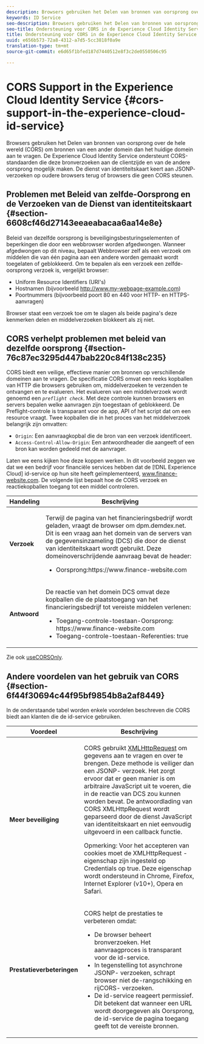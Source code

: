 ```yaml
---
description: Browsers gebruiken het Delen van bronnen van oorsprong over verschillende bronnen (CORS) om bronnen van een ander domein dan het huidige domein aan te vragen. De Experience Cloud Identity Service ondersteunt CORS-standaarden die deze bronverzoeken aan de clientzijde en van de andere oorsprong mogelijk maken. De dienst van identiteitskaart keert aan JSONP- verzoeken op oudere browsers terug of browsers die geen CORS steunen.
keywords: ID Service
seo-description: Browsers gebruiken het Delen van bronnen van oorsprong over de hele wereld (CORS) om bronnen van een ander domein dan het huidige domein aan te vragen. De Experience Cloud Identity Service ondersteunt CORS-standaarden die deze bronverzoeken aan de clientzijde en van de andere oorsprong mogelijk maken. De dienst van identiteitskaart keert aan JSONP- verzoeken op oudere browsers terug of browsers die geen CORS steunen.
seo-title: Ondersteuning voor CORS in de Experience Cloud Identity Service
title: Ondersteuning voor CORS in de Experience Cloud Identity Service
uuid: e656b573-72a8-4312-a7d5-5cc3818f0a9e
translation-type: tm+mt
source-git-commit: e6d65f1bfed187d7440512e8f3c2de0550506c95

---
```



# CORS Support in the Experience Cloud Identity Service {#cors-support-in-the-experience-cloud-id-service}

Browsers gebruiken het Delen van bronnen van oorsprong over de hele wereld (CORS) om bronnen van een ander domein dan het huidige domein aan te vragen. De Experience Cloud Identity Service ondersteunt CORS-standaarden die deze bronverzoeken aan de clientzijde en van de andere oorsprong mogelijk maken. De dienst van identiteitskaart keert aan JSONP- verzoeken op oudere browsers terug of browsers die geen CORS steunen.

## Problemen met Beleid van zelfde-Oorsprong en de Verzoeken van de Dienst van identiteitskaart {#section-6608cf46d27143eeaeabacaa6aa14e8e}

Beleid van dezelfde oorsprong is beveiligingsbesturingselementen of beperkingen die door een webbrowser worden afgedwongen. Wanneer afgedwongen op dit niveau, bepaalt Webbrowser zelf als een verzoek om middelen die van één pagina aan een andere worden gemaakt wordt toegelaten of geblokkeerd. Om te bepalen als een verzoek een zelfde-oorsprong verzoek is, vergelijkt browser:

* Uniform Resource Identifiers (URI&#39;s)
* Hostnamen (bijvoorbeeld http://www.my-webpage-example.com)
* Poortnummers (bijvoorbeeld poort 80 en 440 voor HTTP- en HTTPS-aanvragen)

Browser staat een verzoek toe om te slagen als beide pagina&#39;s deze kenmerken delen en middelverzoeken blokkeert als zij niet.

## CORS verhelpt problemen met beleid van dezelfde oorsprong {#section-76c87ec3295d447bab220c84f138c235}

CORS biedt een veilige, effectieve manier om bronnen op verschillende domeinen aan te vragen. De specificatie CORS omvat een reeks kopballen van HTTP die browsers gebruiken om, middelverzoeken te verzenden te ontvangen en te evalueren. Het evalueren van een middelverzoek wordt genoemd een *`preflight check`*. Met deze controle kunnen browsers en servers bepalen welke aanvragen zijn toegestaan of geblokkeerd. De Preflight-controle is transparant voor de app, API of het script dat om een resource vraagt. Twee kopballen die in het proces van het middelverzoek belangrijk zijn omvatten:

* `Origin`: Een aanvraagkopbal die de bron van een verzoek identificeert.
* `Access-Control-Allow-Origin`: Een antwoordheader die aangeeft of een bron kan worden gedeeld met de aanvrager.

Laten we eens kijken hoe deze koppen werken. In dit voorbeeld zeggen we dat we een bedrijf voor financiële services hebben dat de [!DNL Experience Cloud] id-service op hun site heeft geïmplementeerd, www.finance-website.com. De volgende lijst bepaalt hoe de CORS verzoek en reactiekopballen toegang tot een middel controleren.

<table id="table_B004ACF52B5A4D33B1DCF7EA77BE4E6D"> 
 <thead> 
  <tr> 
   <th colname="col1" class="entry"> Handeling </th> 
   <th colname="col2" class="entry"> Beschrijving </th> 
  </tr> 
 </thead>
 <tbody> 
  <tr> 
   <td colname="col1"> <p> <b>Verzoek</b> </p> </td> 
   <td colname="col2"> <p>Terwijl de pagina van het financieringsbedrijf wordt geladen, vraagt de browser om <span class="codeph"> dpm.demdex.net</span>. Dit is een vraag aan het domein van de servers van de gegevensinzameling (DCS) die door de dienst van identiteitskaart wordt gebruikt. Deze domeinoverschrijdende aanvraag bevat de header: </p> <p> 
     <ul class="simplelist"> 
      <li> <span class="codeph"> Oorsprong:https://www.finance-website.com</span> </li> 
     </ul> </p> </td> 
  </tr> 
  <tr> 
   <td colname="col1"> <p> <b>Antwoord</b> </p> </td> 
   <td colname="col2"> <p>De reactie van het domein DCS omvat deze kopballen die de plaatstoegang van het financieringsbedrijf tot vereiste middelen verlenen: </p> <p> 
     <ul class="simplelist"> 
      <li> <span class="codeph"> Toegang-controle-toestaan-Oorsprong: https://www.finance-website.com</span> </li> 
      <li> <span class="codeph"> Toegang-controle-toestaan-Referenties: true</span> </li> 
     </ul> </p> </td> 
  </tr> 
 </tbody> 
</table>

Zie ook [useCORSOnly](../library/function-vars/use-cors-only.md#reference-8a9a143d838b48d6b23329b84b13e1fa).

## Andere voordelen van het gebruik van CORS {#section-6f44f30694c44f95bf9854b8a2af8449}

In de onderstaande tabel worden enkele voordelen beschreven die CORS biedt aan klanten die de id-service gebruiken.

<table id="table_AEB51A263D454F90B66E8C8D0513CF79"> 
 <thead> 
  <tr> 
   <th colname="col1" class="entry"> Voordeel </th> 
   <th colname="col2" class="entry"> Beschrijving </th> 
  </tr>
 </thead>
 <tbody> 
  <tr> 
   <td colname="col1"> <p><b>Meer beveiliging</b> </p> </td> 
   <td colname="col2"> <p>CORS gebruikt <a href="https://developer.mozilla.org/en-US/docs/Web/API/XMLHttpRequest" format="https" scope="external"> XMLHttpRequest</a> om gegevens aan te vragen en over te brengen. Deze methode is veiliger dan een JSONP- verzoek. Het zorgt ervoor dat er geen manier is om arbitraire JavaScript uit te voeren, die in de reactie van DCS zou kunnen worden bevat. De antwoordlading van CORS XMLHttpRequest wordt geparseerd door de dienst JavaScript van identiteitskaart en niet eenvoudig uitgevoerd in een callback functie. </p> <p> <p>Opmerking: Voor het accepteren van cookies moet de <span class="codeph"> XMLHttpRequest</span> -eigenschap zijn ingesteld <span class="codeph"> op Credentials</span> op <span class="codeph"> true</span>. Deze eigenschap wordt ondersteund in Chrome, Firefox, Internet Explorer (v10+), Opera en Safari. </p> </p> </td> 
  </tr> 
  <tr> 
   <td colname="col1"> <p><b>Prestatieverbeteringen</b> </p> </td> 
   <td colname="col2"> <p>CORS helpt de prestaties te verbeteren omdat: </p> 
    <ul id="ul_EC3A178003A94D70883B914050D7C464"> 
     <li id="li_F8B44352BFBB46CDBD07AE40B9F2D0EC">De browser beheert bronverzoeken. Het aanvraagproces is transparant voor de id-service. </li> 
     <li id="li_C63E43A4CAB84210AB6A39100E5864BE">In tegenstelling tot asynchrone JSONP- verzoeken, schrapt browser niet de-rangschikking en rijCORS- verzoeken. </li> 
     <li id="li_1A2A15F591B84D1BAED3CFAB391EEBEC">De id-service reageert permissief. Dit betekent dat wanneer een URL wordt doorgegeven als <span class="codeph"> Oorsprong</span>, de id-service de pagina toegang geeft tot de vereiste bronnen. </li> 
    </ul> </td> 
  </tr> 
 </tbody> 
</table>

